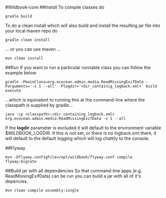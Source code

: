 #Wildbook-core
##Install
To compile classes do

    gradle build
   
To do a clean install which will also build and install the resulting jar file into your local maven repo do
    
    gradle clean install
    
... or you can use maven ...

    mvn clean install

##Run
If you want to run a particular runnable class you can follow the example below

    gradle -PmainClass=org.ecocean.admin.media.ReadMissingExifData -Parguments='-s 1 --all' -Plogdir='<dir_containig_logback.xml>' build execute
    
...which is equivalent to running this at the command-line where the classpath is supplied by gradle...

    java -cp <classpath>:<dir_containing_logback.xml> org.ecocean.admin.media.ReadMissingExifData -s 1 --all

If the **logdir** parameter is excluded it will default to the environment variable $WILDBOOK_LOGDIR. If this is not set, or there is no logback.xml there, it will default to the default logging which will log chattily to the console.

##Flyway

    mvn -Dflyway.configFile=/opt/wildbook/flyway.conf compile flyway:migrate
    
##Build jar with all dependencies
So that command-line apps (e.g. ReadMissingExifData) can be run you can build a jar with all of it's depencies.

    mvn clean compile assembly:single